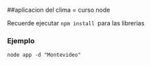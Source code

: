 ##aplicacion del clima = curso node



Recuerde ejecutar ```npm install ```para las librerias

### Ejemplo 
```
node app -d "Montevideo"
```
